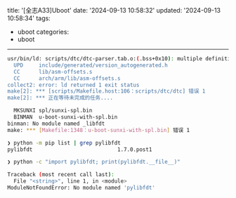 title: '[全志A33]Uboot'
date: '2024-09-13 10:58:32'
updated: '2024-09-13 10:58:34'
tags:
  - uboot
categories:
  - uboot
---
```bash
usr/bin/ld: scripts/dtc/dtc-parser.tab.o:(.bss+0x10): multiple definition of `yylloc'; scripts/dtc/dtc-lexer.lex.o:(.bss+0x0): first defined here
  UPD     include/generated/version_autogenerated.h
  CC      lib/asm-offsets.s
  CC      arch/arm/lib/asm-offsets.s
collect2: error: ld returned 1 exit status
make[2]: *** [scripts/Makefile.host:106：scripts/dtc/dtc] 错误 1
make[2]: *** 正在等待未完成的任务....

```

```bash
  MKSUNXI spl/sunxi-spl.bin
  BINMAN  u-boot-sunxi-with-spl.bin
binman: No module named _libfdt
make: *** [Makefile:1348：u-boot-sunxi-with-spl.bin] 错误 1
```

```bash
❯ python -m pip list | grep pylibfdt
pylibfdt                           1.7.0.post1

```

```bash
❯ python -c "import pylibfdt; print(pylibfdt.__file__)"

Traceback (most recent call last):
  File "<string>", line 1, in <module>
ModuleNotFoundError: No module named 'pylibfdt'

```